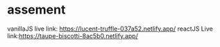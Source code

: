 # assement

vanillaJS live link: https://lucent-truffle-037a52.netlify.app/
reactJS Live link:https://taupe-biscotti-8ac5b0.netlify.app/
